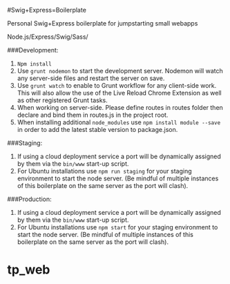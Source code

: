 #Swig+Express=Boilerplate

Personal Swig+Express boilerplate for jumpstarting small webapps

Node.js/Express/Swig/Sass/

###Development:
1. `Npm install`
2. Use  `grunt nodemon` to start the development server. Nodemon will watch any server-side files and restart the server on save.
3. Use `grunt watch` to enable to Grunt workflow for any client-side work. This will also allow the use of the Live Reload Chrome Extension as well as other registered Grunt tasks.
4. When working on server-side. Please define routes in routes folder then declare and bind them in routes.js in the project root.
5. When installing additional `node_modules` use `npm install module --save` in order to add the latest stable version to package.json.

###Staging:
1. If using a cloud deployment service a port will be dynamically assigned by them via the `bin/www` start-up script.
2. For Ubuntu installations use `npm run staging` for your staging environment to start the node server. (Be mindful of multiple instances of this boilerplate on the same server as the port will clash).


###Production:
1. If using a cloud deployment service a port will be dynamically assigned by them via the `bin/www` start-up script.
2. For Ubuntu installations use `npm start` for your staging environment to start the node server. (Be mindful of multiple instances of this boilerplate on the same server as the port will clash).

# tp_web
